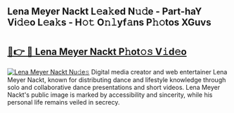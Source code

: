 ## Lena Meyer Nackt L𝚎a𝚔ed N𝚞𝚍e - Part-haY Vi𝚍𝚎o L𝚎a𝚔s - H𝚘𝚝 O𝚗𝚕yf𝚊ns P𝚑𝚘tos XGuvs

# <h2><a href="http://kfdg71.oniu.top/?m=Lena+Meyer+Nackt">🔗👉 🔴 Lena Meyer Nackt P𝚑ot𝚘𝚜 V𝚒d𝚎o</a></h2>

[![Lena Meyer Nackt Nu𝚍e𝚜](https://i.imgur.com/0qMVB7G.gif)](http://kfdg71.oniu.top/?m=Lena+Meyer+Nackt)
Digital media creator and web entertainer Lena Meyer Nackt, known for distributing dance and lifestyle knowledge through solo and collaborative dance presentations and short videos. Lena Meyer Nackt's public image is marked by accessibility and sincerity, while his personal life remains veiled in secrecy.  
